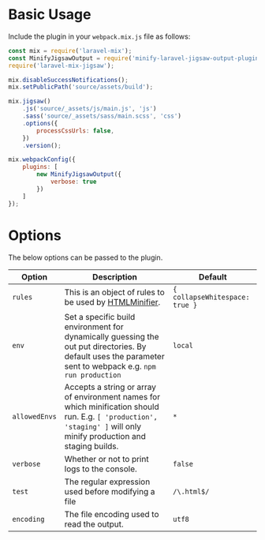 # Basic Usage
Include the plugin in your `webpack.mix.js` file as follows:
```javascript
const mix = require('laravel-mix');
const MinifyJigsawOutput = require('minify-laravel-jigsaw-output-plugin');
require('laravel-mix-jigsaw');

mix.disableSuccessNotifications();
mix.setPublicPath('source/assets/build');

mix.jigsaw()
    .js('source/_assets/js/main.js', 'js')
    .sass('source/_assets/sass/main.scss', 'css')
    .options({
        processCssUrls: false,
    })
    .version();

mix.webpackConfig({
    plugins: [
        new MinifyJigsawOutput({
            verbose: true
        })
    ]
});
```

# Options
The below options can be passed to the plugin.

|Option|Description|Default|
|--|--|--|
| `rules` | This is an object of rules to be used by [HTMLMinifier](https://kangax.github.io/html-minifier/). | `{ collapseWhitespace: true }` |
| `env` | Set a specific build environment for dynamically guessing the out put directories. By default uses the parameter sent to webpack e.g. `npm run production` | `local` |
| `allowedEnvs` | Accepts a string or array of environment names for which minification should run. E.g. `[ 'production', 'staging' ]` will only minify production and staging builds.  | `*` |
| `verbose` | Whether or not to print logs to the console. | `false` |
| `test` | The regular expression used before modifying a file | `/\.html$/` |
| `encoding` | The file encoding used to read the output. | `utf8` |